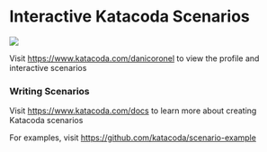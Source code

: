 # Interactive Katacoda Scenarios

[![](http://shields.katacoda.com/katacoda/danicoronel/count.svg)](https://www.katacoda.com/danicoronel "Get your profile on Katacoda.com")

Visit https://www.katacoda.com/danicoronel to view the profile and interactive scenarios

### Writing Scenarios
Visit https://www.katacoda.com/docs to learn more about creating Katacoda scenarios

For examples, visit https://github.com/katacoda/scenario-example
